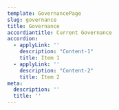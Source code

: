 ```yaml
---
template: GovernancePage
slug: governance
title: Governance
accordiantitle: Current Governance
accordion:
  - applyLink: ''
    description: "Content-1"
    title: Item 1
  - applyLink: ''
    description: "Content-2"
    title: Item 2
meta:
  description: ''
  title: ''
---
```


